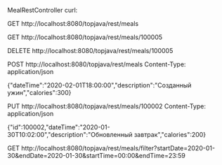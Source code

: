 MealRestController curl:

GET http://localhost:8080/topjava/rest/meals

GET http://localhost:8080/topjava/rest/meals/100005

DELETE http://localhost:8080/topjava/rest/meals/100005

POST http://localhost:8080/topjava/rest/meals Content-Type: application/json

{"dateTime":"2020-02-01T18:00:00","description":"Созданный ужин","calories":300}

PUT http://localhost:8080/topjava/rest/meals/100002 Content-Type: application/json

{"id":100002,"dateTime":"2020-01-30T10:02:00","description":"Обновленный завтрак","calories":200}

GET http://localhost:8080/topjava/rest/meals/filter?startDate=2020-01-30&endDate=2020-01-30&startTime=00:00&endTime=23:59